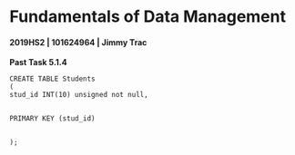 # Fundamentals of Data Management

#### 2019HS2 |  101624964 | Jimmy Trac 

**Past Task 5.1.4**

```mysql
CREATE TABLE Students 
(
stud_id INT(10) unsigned not null,

    
PRIMARY KEY (stud_id)


);
```

